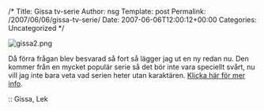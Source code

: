 /*
 Title: Gissa tv-serie
 Author: nsg
 Template: post
 Permalink: /2007/06/06/gissa-tv-serie/
 Date: 2007-06-06T12:00:12+00:00
 Categories: Uncategorized
*/
<div class="middle">
  <img src='http://cdn.junkpile.se/2007/06/gissa2.png' alt='gissa2.png' />
</div>

Då förra frågan blev besvarad så fort så lägger jag ut en ny redan nu. Den kommer från en mycket populär serie så det bör inte vara speciellt svårt, nu vill jag inte bara veta vad serien heter utan karaktären. [Klicka här för mer info][1].

:: Gissa, Lek

<small></small>

 [1]: http://junkpile.se/~s/wp/2007/04/gissa-filmenserienkaraktaren/